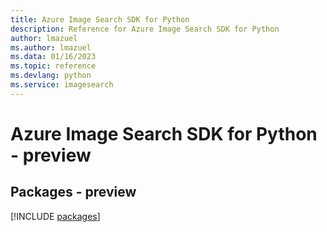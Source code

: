 ```yaml
---
title: Azure Image Search SDK for Python
description: Reference for Azure Image Search SDK for Python
author: lmazuel
ms.author: lmazuel
ms.data: 01/16/2023
ms.topic: reference
ms.devlang: python
ms.service: imagesearch
---
```

# Azure Image Search SDK for Python - preview
## Packages - preview
[!INCLUDE [packages](image-search-index.md)]